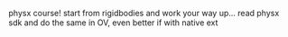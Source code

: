physx course! start from rigidbodies and work your way up... read physx sdk and do the same in OV, even better if with native ext